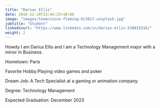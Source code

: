 ```yaml
---
title: "Darius Ellis"
date: 2018-12-20T13:44:23+10:00
image: "images/team/vince-fleming-613817-unsplash.jpg"
jobtitle: "Student"
linkedinurl: "https://www.linkedin.com/in/darius-ellis-539815216/"
weight: 2
---
```


Howdy I am Darius Ellis and I am a Technology Management major with a minor in Business.

Hometown: Paris

Favorite Hobby:Playing video games and poker

Dream Job: A Tech Specialist at a gaming or animation company.

Degree: Technology Management

Expected Graduation: December 2023